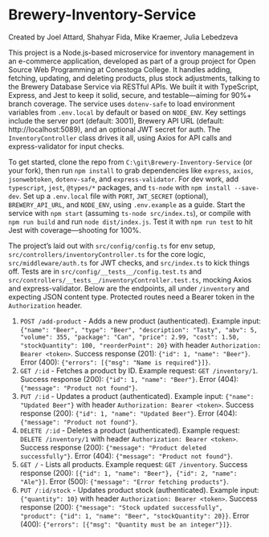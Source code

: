 # Brewery-Inventory-Service

Created by Joel Attard, Shahyar Fida, Mike Kraemer, Julia Lebedzeva

This project is a Node.js-based microservice for inventory management in an e-commerce application, developed as part of a group project for Open Source Web Programming at Conestoga College. It handles adding, fetching, updating, and deleting products, plus stock adjustments, talking to the Brewery Database Service via RESTful APIs. We built it with TypeScript, Express, and Jest to keep it solid, secure, and testable—aiming for 90%+ branch coverage. The service uses `dotenv-safe` to load environment variables from `.env.local` by default or based on `NODE_ENV`. Key settings include the server port (default: 3001), Brewery API URL (default: http://localhost:5089), and an optional JWT secret for auth. The `InventoryController` class drives it all, using Axios for API calls and express-validator for input checks.

To get started, clone the repo from `C:\git\Brewery-Inventory-Service` (or your fork), then run `npm install` to grab dependencies like `express`, `axios`, `jsonwebtoken`, `dotenv-safe`, and `express-validator`. For dev work, add `typescript`, `jest`, `@types/*` packages, and `ts-node` with `npm install --save-dev`. Set up a `.env.local` file with `PORT`, `JWT_SECRET` (optional), `BREWERY_API_URL`, and `NODE_ENV`, using `.env.example` as a guide. Start the service with `npm start` (assuming `ts-node src/index.ts`), or compile with `npm run build` and run `node dist/index.js`. Test it with `npm run test` to hit Jest with coverage—shooting for 100%.

The project’s laid out with `src/config/config.ts` for env setup, `src/controllers/inventoryController.ts` for the core logic, `src/middleware/auth.ts` for JWT checks, and `src/index.ts` to kick things off. Tests are in `src/config/__tests__/config.test.ts` and `src/controllers/__tests__/inventoryController.test.ts`, mocking Axios and express-validator. Below are the endpoints, all under `/inventory` and expecting JSON content type. Protected routes need a Bearer token in the `Authorization` header.

1. `POST /add-product` - Adds a new product (authenticated). Example input: `{"name": "Beer", "type": "Beer", "description": "Tasty", "abv": 5, "volume": 355, "package": "Can", "price": 2.99, "cost": 1.50, "stockQuantity": 100, "reorderPoint": 20}` with header `Authorization: Bearer <token>`. Success response (201): `{"id": 1, "name": "Beer"}`. Error (400): `{"errors": [{"msg": "Name is required"}]}`.
2. `GET /:id` - Fetches a product by ID. Example request: `GET /inventory/1`. Success response (200): `{"id": 1, "name": "Beer"}`. Error (404): `{"message": "Product not found"}`.
3. `PUT /:id` - Updates a product (authenticated). Example input: `{"name": "Updated Beer"}` with header `Authorization: Bearer <token>`. Success response (200): `{"id": 1, "name": "Updated Beer"}`. Error (404): `{"message": "Product not found"}`.
4. `DELETE /:id` - Deletes a product (authenticated). Example request: `DELETE /inventory/1` with header `Authorization: Bearer <token>`. Success response (200): `{"message": "Product deleted successfully"}`. Error (404): `{"message": "Product not found"}`.
5. `GET /` - Lists all products. Example request: `GET /inventory`. Success response (200): `[{"id": 1, "name": "Beer"}, {"id": 2, "name": "Ale"}]`. Error (500): `{"message": "Error fetching products"}`.
6. `PUT /:id/stock` - Updates product stock (authenticated). Example input: `{"quantity": 10}` with header `Authorization: Bearer <token>`. Success response (200): `{"message": "Stock updated successfully", "product": {"id": 1, "name": "Beer", "stockQuantity": 20}}`. Error (400): `{"errors": [{"msg": "Quantity must be an integer"}]}`.
